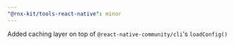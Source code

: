 ```yaml
---
"@rnx-kit/tools-react-native": minor
---
```


Added caching layer on top of `@react-native-community/cli`'s `loadConfig()`
